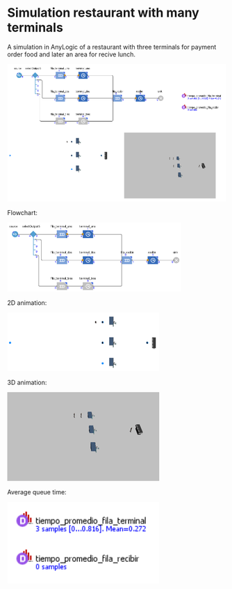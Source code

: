 # Simulation restaurant with many terminals

A simulation in AnyLogic of a restaurant with three terminals for payment order food and later an area for recive lunch.

<img src="images/rt-simulation.png" width="800"/>
<br>

<p>Flowchart:</p>
<img src="images/rt-flowchart.png" width="400"/>
<br>

<p>2D animation:</p>
<img src="images/rt-2DAnimation.png" width="350"/>
<br>

<p>3D animation:</p>
<img src="images/rt-3DAnimation.png" width="350"/>
<br>

<p>Average queue time:</p>
<img src="images/rt-statistics.png" width="350"/>
<br>
